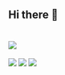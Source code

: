 ## Hi there 👋

<!--
**dutkyobot/dutkyobot** is a ✨ _special_ ✨ repository because its `README.md` (this file) appears on your GitHub profile.

Here are some ideas to get you started:

- 🔭 I’m currently working on ...
- 🌱 I’m currently learning ...
- 👯 I’m looking to collaborate on ...
- 🤔 I’m looking for help with ...
- 💬 Ask me about ...
- 📫 How to reach me: ...
- 😄 Pronouns: ...
- ⚡ Fun fact: ...
-->
# <img src="https://img.shields.io/badge/기술명-색상코드?style=flat-square&logo=로고&logoColor=색상"/>
<img src="https://img.shields.io/badge/Python (포기 함)-3776AB?style=flat-square&logo=Python&logoColor=white"/>
<img src="https://img.shields.io/badge/HTML-E34F26?style=flat-square&logo=HTMX&logoColor=white"/>
<img src="https://img.shields.io/badge/Chat-gpt-E34F26?style=flat-square&logo=OpenAI&logoColor=white"/>

